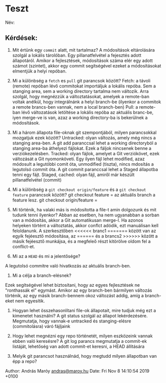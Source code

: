 # Teszt

Név: 

## Kérdések:

1. Mit értünk egy `commit` alatt, mit tartalmaz?
A módosítások eltárolására szolgál a lokális tárolóban. Egy pillanatfelvétel a fejesztés adott állapotáról. Amikor a fejlesztések, módosítások száma elér egy adott számot (szintet), akkor egy commit segítségével ezeket a módosításokat elmentjük a helyi repóban.

1. Mi a különbség a `fetch` es `pull` git parancsok között?
Fetch: a távoli (remote) repóban lévő commitokat importáljuk a lokális repóba. Sem a stanging area, sem a working directory tartalma nem változik. Arra szolgál, hogy megnézzük a változtatásokat, amelyek a remote-ban voltak anélkül, hogy integrálnánk a helyi branch-be (ilyenkor a commitok a remote brancs-ben vannak, nem a local branch-ben)
Pull: a remote-ban lévő változatások letöltése a lokális repóba az aktuális branc-be, iyen merge-ve is van, azaz a working directory-ba is bekerülnek a módosítások.

1. Mi a három állapota file-oknak git szempontjából, milyen parancsokkal mozgatjuk ezek között?
Untracked: olyan változás, amely még nincs a stanging area-ben. A git add paranccsal lehet a working directoryból a stanging area-ba áthelyezi fájlokat. Ezek a fáljok nincsenek benne a verziókezelésben.
Tracked: olyan fájlok, amelyet a Git verziókövet, ezek változását a Git nyomonköveti. Egy ilyen fájl lehet modified, azaz módosult a legutóbbi comit óta, unmodified (tiszta), nincs mdosítás a legutolsó commit óta. A git commit paranccsal lehet a Staged állapotba tenni egy fájt.
Staged, cached: olyan fájl, amiről már készült pillanatfelvétel (commit)

1. Mi a különbség a `git checkout origin/feature` és a `git checkout feature` parancsok között?
git checkout feature = az aktuális branch a feature lesz.
git checkout origin/feature =

1. Mi történik, ha valaki más is módosította a file-t amin dolgozunk és mit tudunk tenni ilyenkor?
Abban az esetben, ha nem ugyanabban a sorban van a módosítás, akkor a Git automatikusan merge-l. Ha azonos helyeken történt a változtatás, akkor conflct adódik, ezt manuálisan kell feloldanunk. A szerkesztőben <<<<<< branc1 ======= között van az egyik fejéesztő módosítása, az ====== és a brancs2 >>>>>> között a másik fejéesztő munkájsa, és a megfeleő részt kitörölve oldom fel a conflict-et.

1. Mi az a `HEAD` és mi a jelentősége?

A legutolsó commitre való hivatkozás az aktuális branch-ben. 

1. Mi a célja a branch-elésnek?

Ezek segítségével lehet biztosítani, hogy az egyes fejlesztések ne "ronthassák el" egymást. Amikor az egy branch-ben bármilyen változás történik, az egy másik branch-bennem okoz változást addig, amíg a branch-eket nem egyesítik.

1. Hogyan lehet összehasonlítani file-ok állapotait, mire tudjuk még ezt a kimenetet használni?
A git status szolgál az állapot lekérdezésére. Megmutatja, hogy vannak-e untracked és stanging-elésre (commitolásra) váró fájljaink

1. Hogy lehet megnézni egy repo történetét, milyen eszközeink vannak ebben való keresésre?
A git log parancs megmutatja a commit-ek listáját, lehetőség van adott commit-et keresni, a HEAD állítására
1. Melyik git parancsot használnád, hogy megtudd milyen állapotban van épp a repo?


Author: András Maróy <andras@maroy.hu>
Date:   Fri Nov 8 14:10:54 2019 +0100

